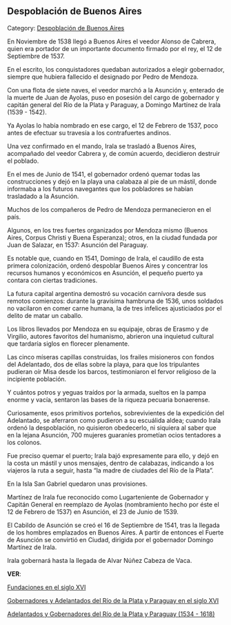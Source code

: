 ## Despoblación de Buenos Aires

Category: [Despoblación de Buenos Aires](http://descubrircorrientes.com.ar/2012/index.php/3169-historia-desde-el-origen-hasta-1814/tierra-argentina-1492-1588/reciprocidad-y-parentesco-hispano-guarani/destruccion-de-buenos-aires/despoblacion-de-buenos-aires)

En Noviembre de 1538 llegó a Buenos Aires el veedor Alonso de Cabrera, quien era portador de un importante documento firmado por el rey, el 12 de Septiembre de 1537.

En el escrito, los conquistadores quedaban autorizados a elegir gobernador, siempre que hubiera fallecido el designado por Pedro de Mendoza.

Con una flota de siete naves, el veedor marchó a la Asunción y, enterado de la muerte de Juan de Ayolas, puso en posesión del cargo de gobernador y capitán general del Río de la Plata y Paraguay, a Domingo Martínez de Irala (1539 - 1542).

Ya Ayolas lo había nombrado en ese cargo, el 12 de Febrero de 1537, poco antes de efectuar su travesía a los contrafuertes andinos.

Una vez confirmado en el mando, Irala se trasladó a Buenos Aires, acompañado del veedor Cabrera y, de común acuerdo, decidieron destruir el poblado.

En el mes de Junio de 1541, el gobernador ordenó quemar todas las construcciones y dejó en la playa una calabaza al pie de un mástil, donde informaba a los futuros navegantes que los pobladores se habían trasladado a la Asunción.

Muchos de los compañeros de Pedro de Mendoza permanecieron en el país.

Algunos, en los tres fuertes organizados por Mendoza mismo (Buenos Aires, Corpus Christi y Buena Esperanza); otros, en la ciudad fundada por Juan de Salazar, en 1537: Asunción del Paraguay.

Es notable que, cuando en 1541, Domingo de Irala, el caudillo de esta primera colonización, ordenó despoblar Buenos Aires y concentrar los recursos humanos y económicos en Asunción, el pequeño puerto ya contara con ciertas tradiciones.

La futura capital argentina demostró su vocación carnívora desde sus remotos comienzos: durante la gravísima hambruna de 1536, unos soldados no vacilaron en comer carne humana, la de tres infelices ajusticiados por el delito de matar un caballo.

Los libros llevados por Mendoza en su equipaje, obras de Erasmo y de Virgilio, autores favoritos del humanismo, abrieron una inquietud cultural que tardaría siglos en florecer plenamente.

Las cinco míseras capillas construidas, los frailes misioneros con fondos del Adelantado, dos de ellas sobre la playa, para que los tripulantes pudieran oír Misa desde los barcos, testimoniaron el fervor religioso de la incipiente población.

Y cuántos potros y yeguas traídos por la armada, sueltos en la pampa enorme y vacía, sentaron las bases de la riqueza pecuaria bonaerense.

Curiosamente, esos primitivos porteños, sobrevivientes de la expedición del Adelantado, se aferraron como pudieron a su escuálida aldea; cuando Irala ordenó la despoblación, no quisieron obedecerlo, ni siquiera al saber que en la lejana Asunción, 700 mujeres guaraníes prometían ocios tentadores a los colonos.

Fue preciso quemar el puerto; Irala bajó expresamente para ello, y dejó en la costa un mástil y unos mensajes, dentro de calabazas, indicando a los viajeros la ruta a seguir, hasta “la madre de ciudades del Río de la Plata”.

En la Isla San Gabriel quedaron unas provisiones.

Martínez de Irala fue reconocido como Lugarteniente de Gobernador y Capitán General en reemplazo de Ayolas (nombramiento hecho por éste el 12 de Febrero de 1537) en Asunción, el 23 de Junio de 1539.

El Cabildo de Asunción se creó el 16 de Septiembre de 1541, tras la llegada de los hombres emplazados en Buenos Aires. A partir de entonces el Fuerte de Asunción se convirtió en Ciudad, dirigida por el gobernador Domingo Martínez de Irala.

Irala gobernará hasta la llegada de Alvar Núñez Cabeza de Vaca.

**VER**:  

[Fundaciones en el siglo XVI  
](http://descubrircorrientes.com.ar/2012/index.php/3169-historia-desde-el-origen-hasta-1814/tierra-argentina-1492-1588/reciprocidad-y-parentesco-hispano-guarani/destruccion-de-buenos-aires/index.php?option=com_content&view=article&id=189:fundaciones-en-el-siglo-xvi&catid=542:fundaciones-en-el-siglo-xvi&Itemid=510)

[Gobernadores y Adelantados del Río de la Plata y Paraguay en el siglo XVI  
](http://descubrircorrientes.com.ar/2012/index.php/3169-historia-desde-el-origen-hasta-1814/tierra-argentina-1492-1588/reciprocidad-y-parentesco-hispano-guarani/destruccion-de-buenos-aires/index.php?option=com_content&view=article&id=191:gobernadores-y-adelantados-del-rio-de-la-plata-y-paraguay-en-el-siglo-xvi&catid=545:gobernadores-y-adelantados-del-rio-de-la-plata-y-paraguay-en-el-siglo-xvi&Itemid=510)

[Adelantados y Gobernadores del Río de la Plata y Paraguay (1534 - 1618)  
](http://descubrircorrientes.com.ar/2012/index.php/3169-historia-desde-el-origen-hasta-1814/tierra-argentina-1492-1588/reciprocidad-y-parentesco-hispano-guarani/destruccion-de-buenos-aires/index.php?option=com_content&view=article&id=473:adelantados-y-gobernadores-del-rio-de-la-plata-y-paraguay-1534-1618&catid=897:adelantados-y-gobernadores-del-rio-de-la-plata-y-paraguay-1534-1618&Itemid=510)